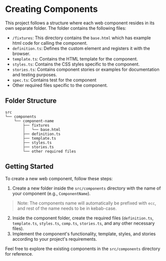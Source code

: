 # Creating Components

This project follows a structure where each web component resides in its own separate folder. The folder contains the following files:
- `/fixtures`: This directory contains the `base.html` which has example html code for calling the component.
- `definition.ts`: Defines the custom element and registers it with the browser.
- `template.ts`: Contains the HTML template for the component.
- `styles.ts`: Contains the CSS styles specific to the component.
- `stories.ts`: Contains component stories or examples for documentation and testing purposes.
- `spec.ts`: Contains test for the component
- Other required files specific to the component.

## Folder Structure

```
src
└── components
    └── component-name
        ├── fixtures
        │   └── base.html
        ├── definition.ts
        ├── template.ts
        ├── styles.ts
        ├── stories.ts
        └── other required files

```

## Getting Started

To create a new web component, follow these steps:

1. Create a new folder inside the `src/components` directory with the name of your component (e.g., `ComponentName`).
> Note: The components name will automatically be prefixed with `ecc`, and rest of the name needs to be in kebab-case.
2. Inside the component folder, create the required files (`definition.ts`, `template.ts`, `styles.ts`, `comp.ts`, `stories.ts`, and any other necessary files).
3. Implement the component's functionality, template, styles, and stories according to your project's requirements.

Feel free to explore the existing components in the `src/components` directory for reference.

